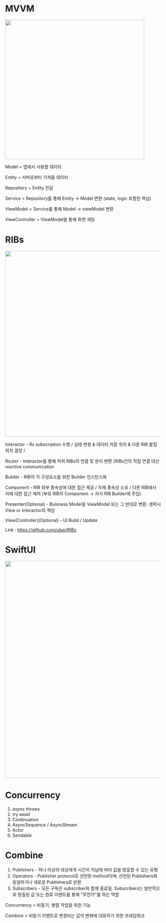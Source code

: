 # MVVM

<img width="450" src="https://img1.daumcdn.net/thumb/R1280x0/?scode=mtistory2&fname=https%3A%2F%2Fblog.kakaocdn.net%2Fdn%2FOwzzZ%2FbtqARwRQICN%2FcVfDt48KVNpEZEASIjoMq0%2Fimg.png">


Model = 앱에서 사용할 데이터

Entity = 서버로부터 가져올 데이터

Repository = Entity 전달

Service = Repository를 통해 Entity -> Model 변환 (state, logic 포함한 핵심)

ViewModel = Service를 통해 Model -> viewModel 변환

ViewController = ViewModel을 통해 화면 세팅



# RIBs 

<img width="600" src="https://img1.daumcdn.net/thumb/R1280x0/?scode=mtistory2&fname=https%3A%2F%2Fblog.kakaocdn.net%2Fdn%2FKO03S%2FbtqAYF1WAQ5%2FLOfXc3ViMwoxfWDmRsfrR0%2Fimg.png">


Interactor - Rx subscription 수행 / 상태 변경 & 데이터 저장 위치 & 다른 RIB 붙힐 위치 결정 / 

Router - Interactor를 통해 하위 RIBs의 연결 및 분리 변환 (RIBs간의 직접 연결 대신 reactive communication 

Builder - RIB의 각 구성요소를 위한 Builder 인스턴스화

Component - RIB 외부 종속성에 대한 접근 제공 / 자체 종속성 소유 / 다른 RIB에서 이에 대한 접근 제어 (부모 RIB의 Component -> 자식 RIB Builder에 주입)

Presenter(Optional) - Buisness Model을 ViewModel 또는 그 반대로 변환. 생략시 View or Interactor의 책임

View(Controller)(Optional) - UI Build / Update


Link : https://github.com/uber/RIBs


# SwiftUI

<img width="700" src="https://d33wubrfki0l68.cloudfront.net/2d7c3c8c00eb2d3c3ac126c0fe78eb958d998c89/817d0/images/swiftui-data-flow-1.png">


# Concurrency 


1. async throws
2. try await
3. Continuation
4. AsyncSequence / AsyncStream
5. Actor
6. Sendable


# Combine


1. Publishers - 하나 이상의 대상에게 시간이 지남에 따라 값을 방출할 수 있는 유형
2. Operators - Publisher protocol로 선언된 method이며, 선언된 Publishers와 동일하거나 새로운 Publishers로 반환
3. Subscribers - 모든 구독은 subscriber와 함께 종료됨. Subscribers는 일반적으로 방출된 값 또는 완료 이벤트를 통해 "무언가"를 하는 역할


Concurrency > 비동기, 병렬 작업을 위한 기능


Combine > 비동기 이벤트로 변경되는 값의 변화에 대응하기 위한 프레임워크

